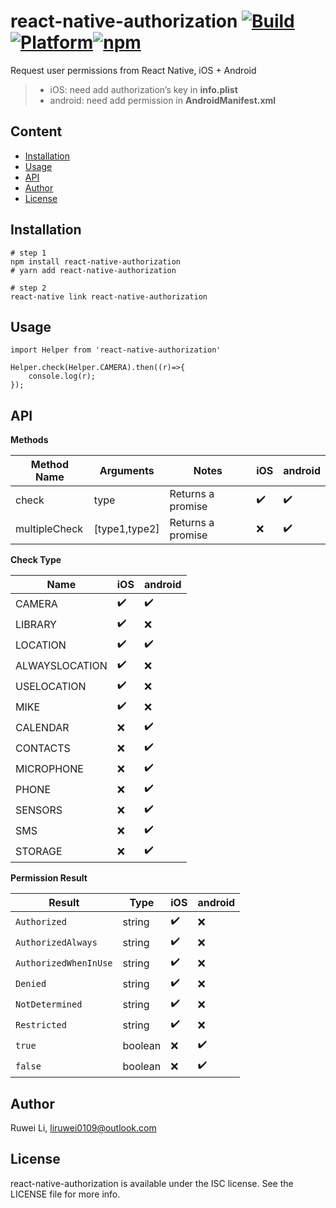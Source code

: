 # react-native-authorization [![Build](https://img.shields.io/badge/build-passing-brightgreen.svg?style=flat)](#)[![Platform](https://img.shields.io/badge/platform-ios_android-brightgreen.svg?style=flat)](#)[![npm](https://img.shields.io/npm/v/react-native-quicklook.svg)](https://www.npmjs.com/package/react-native-authorization)

Request user permissions from React Native, iOS + Android

> * iOS: need add authorization’s key in **info.plist**
> * android: need add permission in **AndroidManifest.xml**

## Content
* [Installation](#1)
* [Usage](#3)
* [API](#2)
* [Author](#4)
* [License](#5)


## <a id=1>Installation</a>

~~~
# step 1
npm install react-native-authorization 
# yarn add react-native-authorization

# step 2
react-native link react-native-authorization 
~~~

## <a id=3>Usage</a>

~~~
import Helper from 'react-native-authorization'

Helper.check(Helper.CAMERA).then((r)=>{
    console.log(r);
});
~~~

## <a id=2>API</a>

**Methods**

| Method Name| Arguments | Notes | iOS | android |
| --- | --- | --- | --- | --- |
| check | type | Returns a promise | ✔️ | ✔️ |
| multipleCheck | [type1,type2] | Returns a promise | ❌ | ✔️ |

**Check Type**

| Name | iOS | android |
| --- | --- | --- |
| CAMERA  | ✔️ | ✔️ |
| LIBRARY | ✔️ | ❌ |
| LOCATION | ✔️ | ✔️ |
| ALWAYSLOCATION | ✔️ | ❌ |
| USELOCATION | ✔️ | ❌ |
| MIKE | ✔️ | ❌ |
| CALENDAR | ❌ | ✔️ |
| CONTACTS | ❌ | ✔️ |
| MICROPHONE | ❌ | ✔️ |
| PHONE | ❌ | ✔️ |
| SENSORS | ❌ | ✔️ |
| SMS | ❌ | ✔️ |
| STORAGE | ❌ |✔️ | 

**Permission Result**

| Result | Type | iOS | android |
| --- | --- | --- | --- |
| `Authorized` | string | ✔️ | ❌ |
| `AuthorizedAlways` | string | ✔️ | ❌ |
| `AuthorizedWhenInUse` | string | ✔️ | ❌ |
| `Denied` | string | ✔️ | ❌ |
| `NotDetermined` | string | ✔️ | ❌ |
| `Restricted` | string | ✔️ | ❌ |
| `true` | boolean | ❌ | ✔️ |
| `false` | boolean | ❌ | ✔️ |


## <a id=4>Author</a>

Ruwei Li, liruwei0109@outlook.com

## <a id=5>License</a>

react-native-authorization is available under the ISC license. See the LICENSE file for more info.

